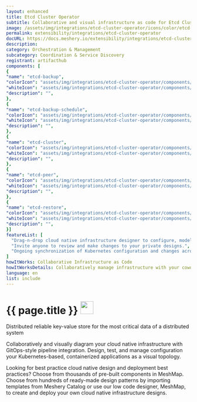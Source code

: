 ```yaml
---
layout: enhanced
title: Etcd Cluster Operator
subtitle: Collaborative and visual infrastructure as code for Etcd Cluster Operator
image: /assets/img/integrations/etcd-cluster-operator/icons/color/etcd-cluster-operator-color.svg
permalink: extensibility/integrations/etcd-cluster-operator
docURL: https://docs.meshery.io/extensibility/integrations/etcd-cluster-operator
description: 
category: Orchestration & Management
subcategory: Coordination & Service Discovery
registrant: artifacthub
components: [
{
"name": "etcd-backup",
"colorIcon": "assets/img/integrations/etcd-cluster-operator/components/etcd-backup/icons/color/etcd-backup-color.svg",
"whiteIcon": "assets/img/integrations/etcd-cluster-operator/components/etcd-backup/icons/white/etcd-backup-white.svg",
"description": "",
},
{
"name": "etcd-backup-schedule",
"colorIcon": "assets/img/integrations/etcd-cluster-operator/components/etcd-backup-schedule/icons/color/etcd-backup-schedule-color.svg",
"whiteIcon": "assets/img/integrations/etcd-cluster-operator/components/etcd-backup-schedule/icons/white/etcd-backup-schedule-white.svg",
"description": "",
},
{
"name": "etcd-cluster",
"colorIcon": "assets/img/integrations/etcd-cluster-operator/components/etcd-cluster/icons/color/etcd-cluster-color.svg",
"whiteIcon": "assets/img/integrations/etcd-cluster-operator/components/etcd-cluster/icons/white/etcd-cluster-white.svg",
"description": "",
},
{
"name": "etcd-peer",
"colorIcon": "assets/img/integrations/etcd-cluster-operator/components/etcd-peer/icons/color/etcd-peer-color.svg",
"whiteIcon": "assets/img/integrations/etcd-cluster-operator/components/etcd-peer/icons/white/etcd-peer-white.svg",
"description": "",
},
{
"name": "etcd-restore",
"colorIcon": "assets/img/integrations/etcd-cluster-operator/components/etcd-restore/icons/color/etcd-restore-color.svg",
"whiteIcon": "assets/img/integrations/etcd-cluster-operator/components/etcd-restore/icons/white/etcd-restore-white.svg",
"description": "",
}]
featureList: [
  "Drag-n-drop cloud native infrastructure designer to configure, model, and deploy your workloads.",
  "Invite anyone to review and make changes to your private designs.",
  "Ongoing synchronization of Kubernetes configuration and changes across any number of clusters."
]
howItWorks: Collaborative Infrastructure as Code
howItWorksDetails: Collaboratively manage infrastructure with your coworkers synchronously sharing the same designs.
language: en
list: include
---
```

<h1>{{ page.title }} <img src="{{ page.image }}" style="width: 35px; height: 35px;" /></h1>

<p>
Distributed reliable key-value store for the most critical data of a distributed system
</p>
<p>
    Collaboratively and visually diagram your cloud native infrastructure with GitOps-style pipeline integration. Design, test, and manage configuration your Kubernetes-based, containerized applications as a visual topology.
</p>
<p>
    Looking for best practice cloud native design and deployment best practices? Choose from thousands of pre-built components in MeshMap. Choose from hundreds of ready-made design patterns by importing templates from Meshery Catalog or use our low code designer, MeshMap, to create and deploy your own cloud native infrastructure designs.
</p>
